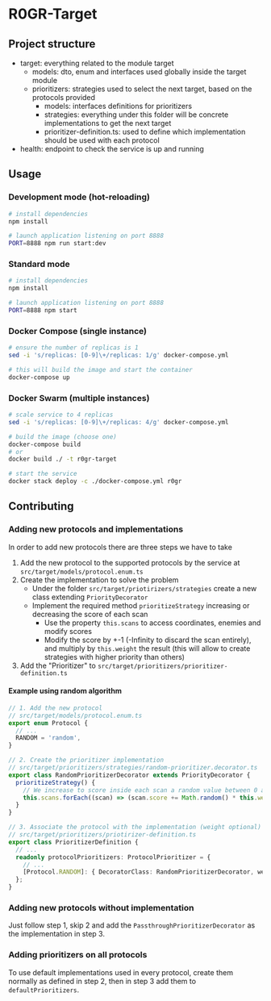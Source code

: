 # R0GR-Target

## Project structure

- target: everything related to the module target
  - models: dto, enum and interfaces used globally inside the target module
  - prioritizers: strategies used to select the next target, based on the protocols provided
    - models: interfaces definitions for prioritizers
    - strategies: everything under this folder will be concrete implementations to get the next target
    - prioritizer-definition.ts: used to define which implementation should be used with each protocol
- health: endpoint to check the service is up and running

## Usage

### Development mode (hot-reloading)

```bash
# install dependencies
npm install

# launch application listening on port 8888
PORT=8888 npm run start:dev
```

### Standard mode

```bash
# install dependencies
npm install

# launch application listening on port 8888
PORT=8888 npm start
```

### Docker Compose (single instance)

```bash
# ensure the number of replicas is 1
sed -i 's/replicas: [0-9]\+/replicas: 1/g' docker-compose.yml

# this will build the image and start the container
docker-compose up
```

### Docker Swarm (multiple instances)

```bash
# scale service to 4 replicas
sed -i 's/replicas: [0-9]\+/replicas: 4/g' docker-compose.yml

# build the image (choose one)
docker-compose build
# or
docker build ./ -t r0gr-target

# start the service
docker stack deploy -c ./docker-compose.yml r0gr
```

## Contributing

### Adding new protocols and implementations

In order to add new protocols there are three steps we have to take

1. Add the new protocol to the supported protocols by the service at `src/target/models/protocol.enum.ts`
2. Create the implementation to solve the problem
    - Under the folder `src/target/priotirizers/strategies` create a new class extending `PriorityDecorator`
    - Implement the required method `prioritizeStrategy` increasing or decreasing the score of each scan
      - Use the property `this.scans` to access coordinates, enemies and modify scores
      - Modify the score by +-1 (-Infinity to discard the scan entirely), and multiply by `this.weight` the result
        (this will allow to create strategies with higher priority than others)
3. Add the "Prioritizer" to `src/target/prioritizers/prioritizer-definition.ts`

#### Example using random algorithm

```typescript
// 1. Add the new protocol
// src/target/models/protocol.enum.ts
export enum Protocol {
  // ...
  RANDOM = 'random',
}
```

```typescript
// 2. Create the prioritizer implementation
// src/target/prioritizers/strategies/random-prioritizer.decorator.ts
export class RandomPrioritizerDecorator extends PriorityDecorator {
  prioritizeStrategy() {
    // We increase to score inside each scan a random value between 0 and 1 and multiplied the result by the weight
    this.scans.forEach((scan) => (scan.score += Math.random() * this.weight));
  }
}
```

```typescript
// 3. Associate the protocol with the implementation (weight optional)
// src/target/prioritizers/priotirizer-definition.ts
export class PrioritizerDefinition {
  // ...
  readonly protocolPrioritizers: ProtocolPrioritizer = {
    // ...
    [Protocol.RANDOM]: { DecoratorClass: RandomPrioritizerDecorator, weight: 0.5 },
  };
}
```

### Adding new protocols without implementation

Just follow step 1, skip 2 and add the `PassthroughPrioritizerDecorator` as the implementation in step 3.

### Adding prioritizers on all protocols

To use default implementations used in every protocol, create them normally as defined in step 2,
then in step 3 add them to `defaultPrioritizers`.
